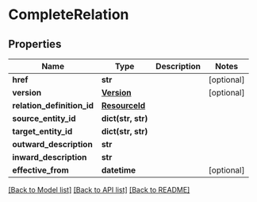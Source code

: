# CompleteRelation

## Properties
Name | Type | Description | Notes
------------ | ------------- | ------------- | -------------
**href** | **str** |  | [optional] 
**version** | [**Version**](Version.md) |  | [optional] 
**relation_definition_id** | [**ResourceId**](ResourceId.md) |  | 
**source_entity_id** | **dict(str, str)** |  | 
**target_entity_id** | **dict(str, str)** |  | 
**outward_description** | **str** |  | 
**inward_description** | **str** |  | 
**effective_from** | **datetime** |  | [optional] 

[[Back to Model list]](../README.md#documentation-for-models) [[Back to API list]](../README.md#documentation-for-api-endpoints) [[Back to README]](../README.md)


